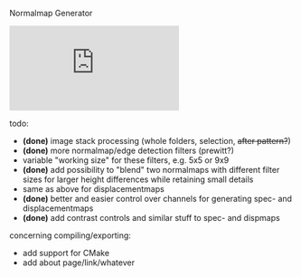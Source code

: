 Normalmap Generator

![screenshot](http://www.blendpolis.de/download/file.php?id=93744&mode=view)

todo:
- <b>(done)</b> image stack processing (whole folders, selection, <strike>after pattern?</strike>)
- <b>(done)</b> more normalmap/edge detection filters (prewitt?)
- variable "working size" for these filters, e.g. 5x5 or 9x9
- <b>(done)</b> add possibility to "blend" two normalmaps with different filter sizes for larger height differences while retaining small details
- same as above for displacementmaps
- <b>(done)</b> better and easier control over channels for generating spec- and displacementmaps
- <b>(done)</b> add contrast controls and similar stuff to spec- and dispmaps

concerning compiling/exporting:
- add support for CMake
- add about page/link/whatever
